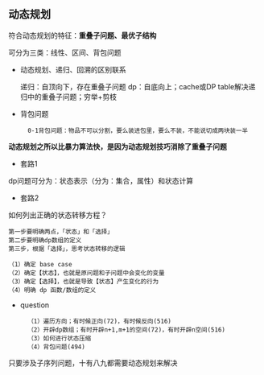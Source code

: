## 动态规划

符合动态规划的特征：**重叠子问题、最优子结构**

可分为三类：线性、区间、背包问题

- 动态规划、递归、回溯的区别联系

    递归：自顶向下，存在重叠子问题
    dp：自底向上；cache或DP table解决递归中的重叠子问题；穷举+剪枝

- 背包问题

        0-1背包问题：物品不可以分割，要么装进包里，要么不装，不能说切成两块装一半

**动态规划之所以比暴力算法快，是因为动态规划技巧消除了重叠子问题**

- 套路1

dp问题可分为：状态表示（分为：集合，属性）和状态计算

- 套路2

如何列出正确的状态转移方程？

    第一步要明确两点，「状态」和「选择」
    第二步要明确dp数组的定义
    第三步，根据「选择」，思考状态转移的逻辑

    （1）确定 base case
    （2）确定【状态】，也就是原问题和子问题中会变化的变量
    （3）确定【选择】，也就是导致【状态】产生变化的行为
    （4）明确 dp 函数/数组的定义

- question

        （1）遍历方向；有时候正向(72)，有时候反向(516)
        （2）开辟dp数组；有时开辟n+1,m+1的空间(72)，有时开辟n空间(516)
        （3）如何进行状态压缩
        （4）背包问题(494)


只要涉及子序列问题，十有八九都需要动态规划来解决  
